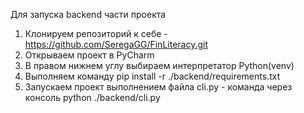 Для запуска backend части проекта

1) Клонируем репозиторий к себе - https://github.com/SeregaGG/FinLiteracy.git
2) Открываем проект в PyCharm
3) В правом нижнем углу выбираем интерпретатор Python(venv)
4) Выполняем команду pip install -r ./backend/requirements.txt
5) Запускаем проект выполнением файла cli.py - команда через консоль python ./backend/cli.py